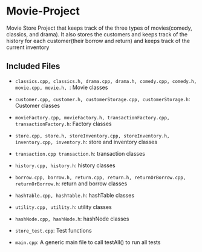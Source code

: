 # Movie-Project
Movie Store Project that keeps track of the three types of movies(comedy, classics, and drama). It also stores the customers and keeps track of the history for each customer(their borrow and return) and keeps track of the current inventory


## Included Files

- `classics.cpp, classics.h, drama.cpp, drama.h, comedy.cpp, comedy.h, movie.cpp, movie.h, `: Movie classes

- `customer.cpp, customer.h, customerStorage.cpp, customerStorage.h`: Customer classes

- `movieFactory.cpp, movieFactory.h, transactionFactory.cpp, transactionFactory.h`: Factory classes

- `store.cpp, store.h, storeInventory.cpp, storeInventory.h, inventory.cpp, inventory.h`: store and inventory classes

- `transaction.cpp transaction.h`: transaction classes

- `history.cpp, history.h`: history classes

- `borrow.cpp, borrow.h, return.cpp, return.h, returnOrBorrow.cpp, returnOrBorrow.h`: return and borrow classes

- `hashTable.cpp, hashTable.h`: hashTable classes

- `utility.cpp, utility.h`: utility classes

- `hashNode.cpp, hashNode.h`: hashNode classes

- `store_test.cpp`: Test functions

- `main.cpp`: A generic main file to call testAll() to run all tests

